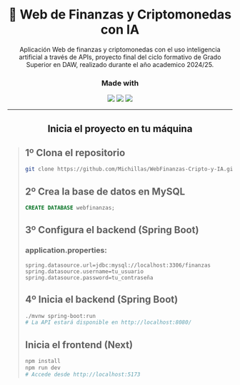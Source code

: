 <h1 align="center">💸 Web de Finanzas y Criptomonedas con IA</h1>
<p align="center">Aplicación Web de finanzas y criptomonedas con el uso inteligencia artificial a través de APIs, proyecto final del ciclo formativo de Grado Superior en DAW, realizado durante el año academico 2024/25.</p>

### <p align="center">Made with</p>

<p align="center"><img src="https://img.shields.io/badge/Next-black?style=for-the-badge&logo=next.js&logoColor=white"></img> <img src="https://img.shields.io/badge/spring-%236DB33F.svg?style=for-the-badge&logo=spring&logoColor=white"></img> <img src="https://img.shields.io/badge/typescript-%23007ACC.svg?style=for-the-badge&logo=typescript&logoColor=white"></img></p>

<hr>

## <p align="center">Inicia el proyecto en tu máquina</p>
> 
> ## 1º Clona el repositorio
> ```bash
> git clone https://github.com/Michillas/WebFinanzas-Cripto-y-IA.git
> ```
>
> ## 2º Crea la base de datos en MySQL
> ```sql
> CREATE DATABASE webfinanzas;
> ```
>
> ## 3º Configura el backend (Spring Boot)
> ### application.properties:
> ```properties
> spring.datasource.url=jdbc:mysql://localhost:3306/finanzas
> spring.datasource.username=tu_usuario
> spring.datasource.password=tu_contraseña
> ```
>
> ## 4º Inicia el backend (Spring Boot)
> ```bash
> ./mvnw spring-boot:run
> # La API estará disponible en http://localhost:8080/
> ```
>
> ## Inicia el frontend (Next)
> ```bash
> npm install
> npm run dev
> # Accede desde http://localhost:5173
> ```

